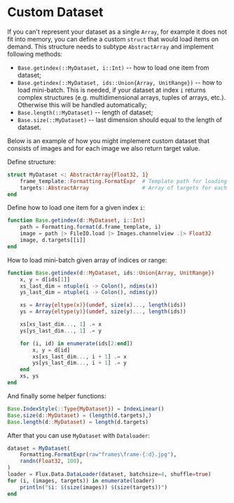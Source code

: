 # Custom Dataset

If you can't represent your dataset as a single `Array`,
for example it does not fit into memory,
you can define a custom `struct` that would load items on demand.
This structure needs to subtype `AbstractArray` and implement following methods:

- `Base.getindex(::MyDataset, i::Int)` -- how to load one item from dataset;
- `Base.getindex(::MyDataset, ids::Union{Array, UnitRange})` -- how to load mini-batch.
  This is needed, if your dataset at index `i` returns complex structures (e.g. multidimensional arrays, tuples of arrays, etc.).
  Otherwise this will be handled automatically;
- `Base.length(::MyDataset)` -- length of dataset;
- `Base.size(::MyDataset)` -- last dimension should equal to the length of dataset.

Below is an example of how you might implement custom dataset that consists of
images and for each image we also return target value.

Define structure:

```julia
struct MyDataset <: AbstractArray{Float32, 1}
    frame_template::Formatting.FormatExpr  # Template path for loading frames
    targets::AbstractArray                 # Array of targets for each image
end
```

Define how to load one item for a given index `i`:

```julia
function Base.getindex(d::MyDataset, i::Int)
    path = Formatting.format(d.frame_template, i)
    image = path |> FileIO.load |> Images.channelview .|> Float32
    image, d.targets[[i]]
end
```

How to load mini-batch given array of indices or range:

```julia
function Base.getindex(d::MyDataset, ids::Union{Array, UnitRange})
    x, y = d[ids[1]]
    xs_last_dim = ntuple(i -> Colon(), ndims(x))
    ys_last_dim = ntuple(i -> Colon(), ndims(y))

    xs = Array{eltype(x)}(undef, size(x)..., length(ids))
    ys = Array{eltype(y)}(undef, size(y)..., length(ids))

    xs[xs_last_dim..., 1] .= x
    ys[ys_last_dim..., 1] .= y

    for (i, id) in enumerate(ids[2:end])
        x, y = d[id]
        xs[xs_last_dim..., i + 1] .= x
        ys[ys_last_dim..., i + 1] .= y
    end
    xs, ys
end
```

And finally some helper functions:

```julia
Base.IndexStyle(::Type{MyDataset}) = IndexLinear()
Base.size(d::MyDataset) = (length(d.targets),)
Base.length(d::MyDataset) = length(d.targets)
```

After that you can use `MyDataset` with `Dataloader`:

```julia
dataset = MyDataset(
    Formatting.FormatExpr(raw"frames\frame-{:d}.jpg"),
    randn(Float32, 100),
)
loader = Flux.Data.DataLoader(dataset, batchsize=4, shuffle=true)
for (i, (images, targets)) in enumerate(loader)
    println("$i: $(size(images)) $(size(targets))")
end
```
